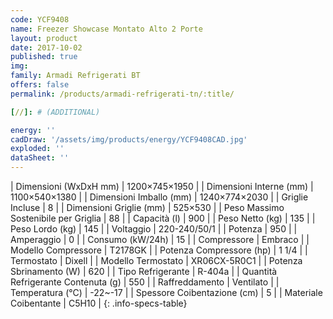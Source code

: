 ```yaml
---
code: YCF9408
name: Freezer Showcase Montato Alto 2 Porte
layout: product
date: 2017-10-02
published: true
img:
family: Armadi Refrigerati BT
offers: false
permalink: /products/armadi-refrigerati-tn/:title/

[//]: # (ADDITIONAL)

energy: ''
cadDraw: '/assets/img/products/energy/YCF9408CAD.jpg'
exploded: ''
dataSheet: ''
---
```



| Dimensioni (WxDxH mm) | 1200×745×1950 |
| Dimensioni Interne (mm) | 1100×540×1380 |
| Dimensioni Imballo (mm) | 1240×774×2030 |
| Griglie Incluse | 8 |
| Dimensioni Griglie (mm) | 525×530 |
| Peso Massimo Sostenibile per Griglia | 88 |
| Capacità (l) | 900 |
| Peso Netto (kg) | 135 |
| Peso Lordo (kg) | 145 |
| Voltaggio | 220-240/50/1 |
| Potenza | 950 |
| Amperaggio | 0 |
| Consumo (kW/24h) | 15 |
| Compressore | Embraco |
| Modello Compressore | T2178GK |
| Potenza Compressore (hp) | 1 1/4 |
| Termostato | Dixell |
| Modello Termostato | XR06CX-5R0C1 |
| Potenza Sbrinamento (W) | 620 |
| Tipo Refrigerante | R-404a |
| Quantità Refrigerante Contenuta (g) | 550 |
| Raffreddamento | Ventilato |
| Temperatura (°C) | -22~-17 |
| Spessore Coibentazione (cm) | 5 |
| Materiale Coibentante | C5H10 |
{: .info-specs-table}
